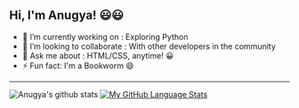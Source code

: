 ## Hi, I'm Anugya! 😃😃

- 🔭 I’m currently working on : Exploring Python
- 👯 I’m looking to collaborate : With other developers in the community
- 💬 Ask me about : HTML/CSS, anytime! 😀
- ⚡ Fun fact: I'm a Bookworm 😄
***
![Anugya's github stats](https://github-readme-stats.vercel.app/api?username=Anugya-Gogoi&show_icons=true&theme=tokyonight)
[![My GitHub Language Stats](https://github-readme-stats.vercel.app/api/top-langs/?username=Anugya-Gogoi&langs_count=5&theme=tokyonight)]()




